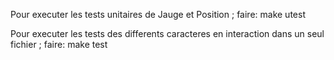 Pour executer les tests unitaires de Jauge et Position ; faire:
make utest

Pour executer les tests des differents caracteres en interaction dans un seul fichier ; faire:
make test
